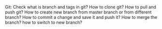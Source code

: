 Git:
Check what is branch and tags in git?
How to clone git?
How to pull and push git?
How to create new branch from master branch or from different branch?
How to commit a change and save it and push it?
How to merge the branch?
how to switch to new branch?
